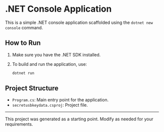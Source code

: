 # .NET Console Application

This is a simple .NET console application scaffolded using the `dotnet new console` command.

## How to Run

1. Make sure you have the .NET SDK installed.
2. To build and run the application, use:
   
   ```sh
   dotnet run
   ```

## Project Structure
- `Program.cs`: Main entry point for the application.
- `secretusbkeydata.csproj`: Project file.

---

This project was generated as a starting point. Modify as needed for your requirements.
